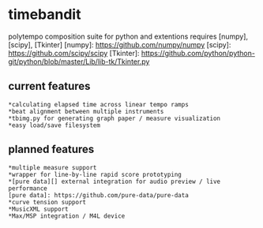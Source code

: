 # timebandit
polytempo composition suite for python and extentions
requires [numpy], [scipy], [Tkinter]
[numpy]: https://github.com/numpy/numpy
[scipy]: https://github.com/scipy/scipy
[Tkinter]: https://github.com/python/python-git/python/blob/master/Lib/lib-tk/Tkinter.py

## current features
	*calculating elapsed time across linear tempo ramps
	*beat alignment between multiple instruments
	*tbimg.py for generating graph paper / measure visualization
	*easy load/save filesystem

## planned features
	*multiple measure support
	*wrapper for line-by-line rapid score prototyping
	*[pure data][] external integration for audio preview / live performance
	[pure data]: https://github.com/pure-data/pure-data
	*curve tension support
	*MusicXML support
	*Max/MSP integration / M4L device 
